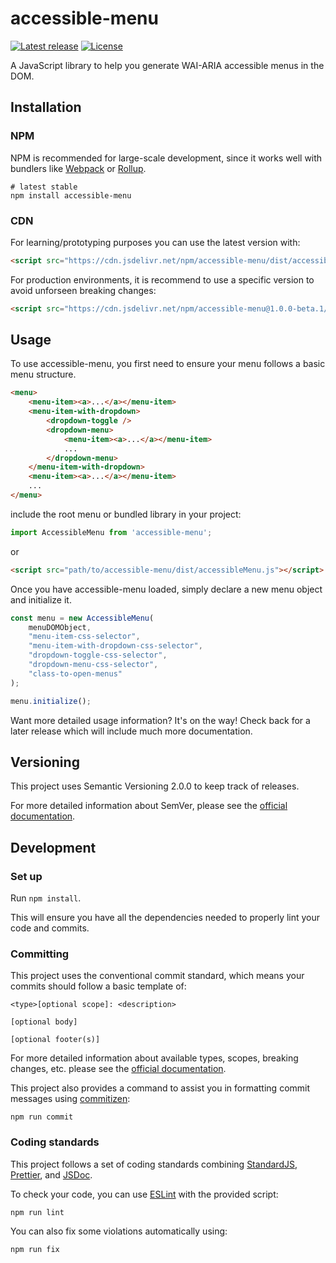 # accessible-menu

[![Latest release](https://img.shields.io/github/v/release/NickDJM/accessible-menu?include_prereleases&style=for-the-badge)](https://github.com/NickDJM/accessible-menu/releases)
[![License](https://img.shields.io/github/license/NickDJM/accessible-menu?style=for-the-badge)](/LICENSE)

A JavaScript library to help you generate WAI-ARIA accessible menus in the DOM.

## Installation

### NPM

NPM is recommended for large-scale development, since it works well with bundlers like [Webpack](https://webpack.js.org/) or [Rollup](https://rollupjs.org/guide/en/).

```shell
# latest stable
npm install accessible-menu
```

### CDN

For learning/prototyping purposes you can use the latest version with:

```html
<script src="https://cdn.jsdelivr.net/npm/accessible-menu/dist/accessibleMenu.js"></script>
```

For production environments, it is recommend to use a specific version to avoid unforseen breaking changes:

```html
<script src="https://cdn.jsdelivr.net/npm/accessible-menu@1.0.0-beta.1/dist/accessibleMenu.js"></script>
```

## Usage

To use accessible-menu, you first need to ensure your menu follows a basic menu structure.

```html
<menu>
    <menu-item><a>...</a></menu-item>
    <menu-item-with-dropdown>
        <dropdown-toggle />
        <dropdown-menu>
            <menu-item><a>...</a></menu-item>
            ...
        </dropdown-menu>
    </menu-item-with-dropdown>
    <menu-item><a>...</a></menu-item>
    ...
</menu>
```

include the root menu or bundled library in your project:

```jsx
import AccessibleMenu from 'accessible-menu';
```

or

```html
<script src="path/to/accessible-menu/dist/accessibleMenu.js"></script>
```

Once you have accessible-menu loaded, simply declare a new menu object and initialize it.

```jsx
const menu = new AccessibleMenu(
    menuDOMObject,
    "menu-item-css-selector",
    "menu-item-with-dropdown-css-selector",
    "dropdown-toggle-css-selector",
    "dropdown-menu-css-selector",
    "class-to-open-menus"
);

menu.initialize();
```

Want more detailed usage information? It's on the way! Check back for a later release which will include much more documentation.

## Versioning

This project uses Semantic Versioning 2.0.0 to keep track of releases.

For more detailed information about SemVer, please see the [official documentation](https://semver.org/).

## Development

### Set up

Run `npm install`.

This will ensure you have all the dependencies needed to properly lint your code and commits.

### Committing

This project uses the conventional commit standard, which means your commits should follow a basic template of:

    <type>[optional scope]: <description>

    [optional body]

    [optional footer(s)]

For more detailed information about available types, scopes, breaking changes, etc. please see the [official documentation](https://www.conventionalcommits.org/en/v1.0.0/).

This project also provides a command to assist you in formatting  commit messages using [commitizen](https://commitizen.github.io/cz-cli/):

```
npm run commit
```

### Coding standards

This project follows a set of coding standards combining [StandardJS](https://standardjs.com/), [Prettier](https://prettier.io/), and [JSDoc](https://jsdoc.app/).

To check your code, you can use [ESLint](https://eslint.org/) with the provided script:

```
npm run lint
```

You can also fix some violations automatically using:

```
npm run fix
```
